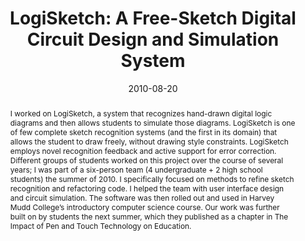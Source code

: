 ---
abstract: |-
  I worked on LogiSketch, a system that recognizes hand-drawn digital logic diagrams and then allows students to simulate those diagrams. LogiSketch is one of few complete sketch recognition systems (and the first in its domain) that allows the student to draw freely, without drawing style constraints. LogiSketch employs novel recognition feedback and active support for error correction. Different groups of students worked on this project over the course of several years; I was part of a six-person team (4 undergraduate + 2 high school students) the summer of 2010. I specifically focused on methods to refine sketch recognition and refactoring code. I helped the team with user interface design and circuit simulation. The software was then rolled out and used in Harvey Mudd College’s introductory computer science course. Our work was further built on by students the next summer, which they published as a chapter in The Impact of Pen and Touch Technology on Education.
authors:
- Kevin Chan
- Lilian de Greef
- Alexa Keizur
- Alice Paul
- Brian Liao
- June Woo Suk
- Christine Alvarado
blurb: |-
   I helped developed software for tablet PCs to recognize and simulate hand-drawn logic circuits as part of a siz-person team. I specifically focused on methods to refine sketch recognition and refactoring code. I helped the team with user interface design and circuit simulation. The software was then rolled out and used in Harvey Mudd College’s introductory computer science course.
caption: ''
date: '2010-08-20'
image: '/img/pubs/LogiSketch_image.png'
location: 'Harvey Mudd College'
talkslides: /pdfs/LogiSketch_talk.pdf
thumbnail: '/img/pubs/LogiSketch_thumbnail.png'
title: 'LogiSketch: A Free-Sketch Digital Circuit Design and Simulation System'
year: 2010
---